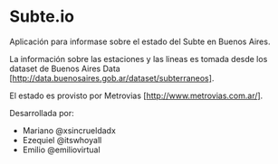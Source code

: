 # Subte.io

Aplicación para informase sobre el estado del Subte en Buenos Aires. 

La información sobre las estaciones y las lineas es tomada desde los dataset de Buenos Aires Data [http://data.buenosaires.gob.ar/dataset/subterraneos].

El estado es provisto por Metrovias [http://www.metrovias.com.ar/].

Desarrollada por:
- Mariano  @xsincrueldadx
- Ezequiel @itswhoyall
- Emilio   @emiliovirtual
